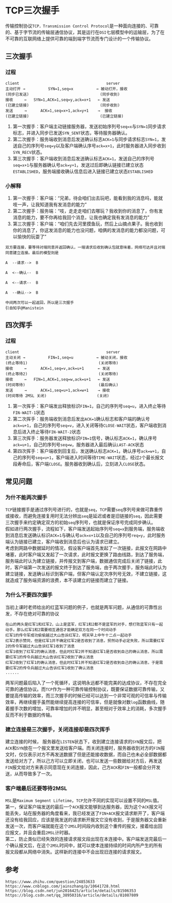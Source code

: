 # TCP三次握手
传输控制协议`TCP，Transmission Control Protocol`是一种面向连接的、可靠的、基于字节流的传输层通信协议，其是运行在`OSI`七层模型中的运输层，为了在不可靠的互联网络上提供可靠的端到端字节流而专门设计的一个传输协议。


## 三次握手

### 过程

```
client                                      server
主动打开 →          SYN=1,seq=x          → 被动打开，接收
(同步已发送)                               (同步收到)
接收     ←   SYN=1,ACK=1,seq=y,ack=x+1   ← 发送
(已建立链接)                               (同步收到)
发送     →      ACK=1,seq=x+1,ack=y+1    →  接收
(已建立链接)                               (已建立链接)
``` 
1. 第一次握手：客户端主动链接服务器，发送初始序列号`seq=x`与`SYN=1`同步请求标志，并进入同步已发送`SYN_SENT`状态，等待服务器确认。
2. 第二次握手：服务端收到消息后发送确认标志`ACK=1`与同步请求标志`SYN=1`，发送自己的序列号`seq=y`以及客户端确认序号`ack=x+1`，此时服务器进入同步收到`SYN_RECV`状态。
3. 第三次握手：客户端收到消息后发送确认标志`ACK=1`，发送自己的序列号`seq=x+1`与服务器确认号`ack=y+1`，发送过后即确认链接已建立状态`ESTABLISHED`，服务端接收确认信息后进入链接已建立状态`ESTABLISHED`

### 小解释
1. 第一次握手：客户端：“兄弟，待会咱们出去玩吧，能看到我的消息吗，能就吱一声，让我知道我有发消息的能力”
2. 第二次握手：服务端：“吱，走走走咱们去哪玩？我收到你的消息了，你有发消息的能力，要不你再给我回个消息，让我也确定我有发消息的能力”
3. 第三次握手：客户端：“咱们先去河里摸鱼玩，然后上山摘点果子。我也收到你的消息了，你这发消息的能力也没问题，咱俩的发消息的能力都没问题，可以愉快的玩耍了”

```
双方要连接，要等待对端同意并返回确认，一端请求后收到确认包就意味着，网络可达并且对端同意建立连接。最后的模型则是

A  --请求-->  B

A  <--确认--  B

A  <--请求--  B

A  --确认-->  B

中间两次可以一起返回，所以是三次握手
引自知乎@Manistein
```

## 四次挥手
### 过程
```
client                                      server
主动关闭 →          FIN=1,seq=u          → 被动关闭，接收
(终止等待1)                               (关闭等待)
接收     ←      ACK=1,seq=v,ack=u+1      ← 发送
(终止等待2)                               (关闭等待)
接收     ←   FIN=1,ACK=1,seq=w,ack=u+1   ← 发送
(时间等待)                                (最后确认)
发送     →      ACK=1,seq=u+1,ack=w+1    → 接收
(时间等待 2MSL 关闭)                      (关闭)
``` 
1. 第一次挥手：客户端发出释放标识`FIN=1`，自己的序列号`seq=u`，进入终止等待`FIN-WAIT-1`状态
2. 第二次挥手：服务端收到消息后发出`ACK=1`确认标志和客户端的确认号`ack=u+1`，自己的序列号`seq=v`，进入关闭等待`CLOSE-WAIT`状态，客户端收到消息后进入终止等待`FIN-WAIT-2`状态
3. 第三次挥手：服务器发送释放标识`FIN=1`信号，确认标志`ACK=1`，确认序号`ack=u+1`，自己的序列号`seq=w`，服务器进入最后确认`LAST-ACK`状态
4. 第四次挥手：客户端收到回复后，发送确认标志`ACK=1`，确认序号`ack=w+1`，自己的序列号`seq=u+1`，客户端进入时间等待`TIME-WAIT`状态，经过`2`个最长报文段寿命后，客户端`CLOSE`。服务器收到确认后，立刻进入`CLOSE`状态。


## 常见问题

### 为什不能两次握手
`TCP`链接握手是通过序列号进行的，也就是`seq`，`TCP`需要`seq`序列号来做可靠重传或接收，而避免连接复用时无法分辨出`seq`是延迟或者是旧链接的`seq`，因此需要三次握手来约定确定双方的初始`seq`序列号，也就是保证序号完成同步确认。   
假如进行两次握手，流程如下，客户端发送起始序列号`seq=x`到服务端，服务端收到消息后发送确认标识`ACK=1`与确认号`ack=x+1`以及自己的序列号`req=y`，此时服务端认为链接已建立，客户端收到消息后也认为请求已建立。   
考虑到网路中数据延时的情况，假设客户端首先发起了一次链接，此报文在网路中堵塞，此时客户端又发起了一次请求，此时报文更换了路由线路，到达了服务端，服务端此时认为建立链接，并传报文到客户端，数据通信完成后关闭了链接，此时，客户端第一次发送的报文终于到达了服务端，由于两次握手，服务端此时认为建立链接，发送确认标识到客户端，但客户端认定次序列号无效，不建立链接，这就造成了服务端资源的浪费，本不该建立的链接而建立了链接。

### 为什么不要四次握手
当初上课时老师给出的红蓝军问题的例子，也就是两军问题，从通信的可靠性出发，不存在绝对可靠的协议
```
在山的两头是红军1和红军2，山上是蓝军，红军1和2都不是蓝军的对手，想打败蓝军只有一起动手。那么红军1和2需要相互通信才能确定双方在同一个时间动手
红军1的传令军成功偷偷越过大山告诉红军2，明天早上中午十二点一起动手
红军2表示赞同，但是红军1并不确定红军2是否收到了消息，贸然动手必定失败，所以需要红军2的传令军越过大山告诉红军1收到了消息
红军1收到了红军2的确认消息，但此时红军2并不知道红军1是否收到自己的确认消息，所以需要红军1的传令兵越过大山告诉红军2收到了确认消息
红军2收到了红军1的确认消息，但此时红军1并不知道红军2是否收到自己的确认消息，于是需要红军2的传令兵越过大山告诉红军1收到了确认消息
......
```
两军问题最后陷入了一个死循环，这说明永远都不能完美的达成协议，不存在完全可靠的通信协议。而`TCP`作为一种可靠传输控制协议，既要保证数据可靠传输，又要提高传输的效率，而三次握手的时候已经可以达到一个非常可观的可信率与传输效率，再继续握手虽然能继续提高连接的可信率，但是就像对数`log`函数曲线，随着握手次数的增加，可靠率增加的并不明显，甚至相对于效率上的消耗，多次握手反而不利于数据的传输。


### 建立连接是三次握手，关闭连接却是四次挥手
建立连接的时候， 服务器在`LISTEN`状态下，收到建立连接请求的`SYN`报文后，把`ACK`和`SYN`放在一个报文里发送给客户端。而关闭连接时，服务器收到对方的`FIN`报文时，仅仅表示对方不再发送数据了但是还能接收数据，而自己也未必全部数据都发送给对方了，所以己方可以立即关闭，也可以发送一些数据给对方后，再发送`FIN`报文给对方来表示同意现在关闭连接，因此，己方`ACK`和`FIN`一般都会分开发送，从而导致多了一次。

### 客户端最后还要等待2MSL
`MSL`是`Maximum Segment Lifetime`，`TCP`允许不同的实现可以设置不同的`MSL`值。  
第一，保证客户端发送的最后一个`ACK`报文能够到达服务器，因为这个`ACK`报文可能丢失，站在服务器的角度看来，我已经发送了`FIN+ACK`报文请求断开了，客户端还没有给我回应，应该是我发送的请求断开报文它没有收到，于是服务器又会重新发送一次，而客户端就能在这个`2MSL`时间段内收到这个重传的报文，接着给出回应报文，并且会重启`2MSL`计时器。  
第二，防止类似已经失效的连接请求报文段出现在本连接中。客户端发送完最后一个确认报文后，在这个`2MSL`时间中，就可以使本连接持续的时间内所产生的所有报文段都从网络中消失。这样新的连接中不会出现旧连接的请求报文。



## 参考

```
https://www.zhihu.com/question/24853633
https://www.cnblogs.com/jainszhang/p/10641728.html
https://blog.csdn.net/jun2016425/article/details/81506353
https://blog.csdn.net/qq_38950316/article/details/81087809
```
